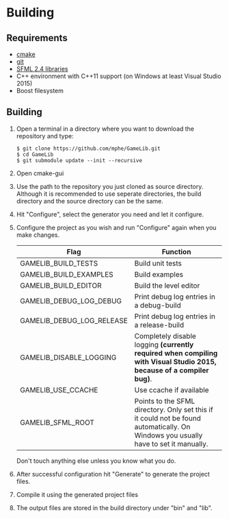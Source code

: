 # Building
## Requirements
- [cmake](https://cmake.org)
- [git](https://git-scm.com/)
- [SFML 2.4 libraries](http://www.sfml-dev.org/)
- C++ environment with C++11 support (on Windows at least Visual Studio 2015)
- Boost filesystem

## Building
1. Open a terminal in a directory where you want to download the repository and type:

    ```shell
    $ git clone https://github.com/mphe/GameLib.git
    $ cd GameLib
    $ git submodule update --init --recursive
    ```

2. Open cmake-gui

3. Use the path to the repository you just cloned as source directory. Although it is recommended to use seperate directories, the build directory and the source directory can be the same.

4. Hit "Configure", select the generator you need and let it configure.

6. Configure the project as you wish and run "Configure" again when you make changes.

    Flag                        |   Function
    ----------------------------|-------------------------------------------------
    GAMELIB_BUILD_TESTS         |   Build unit tests
    GAMELIB_BUILD_EXAMPLES      |   Build examples
    GAMELIB_BUILD_EDITOR        |   Build the level editor
    GAMELIB_DEBUG_LOG_DEBUG     |   Print debug log entries in a debug-build
    GAMELIB_DEBUG_LOG_RELEASE   |   Print debug log entries in a release-build
    GAMELIB_DISABLE_LOGGING     |   Completely disable logging **(currently required when compiling with Visual Studio 2015, because of a compiler bug)**.
    GAMELIB_USE_CCACHE          |   Use ccache if available
    GAMELIB_SFML_ROOT           |   Points to the SFML directory. Only set this if it could not be found automatically. On Windows you usually have to set it manually.

    Don't touch anything else unless you know what you do.

7. After successful configuration hit "Generate" to generate the project files.

8. Compile it using the generated project files

9. The output files are stored in the build directory under "bin" and "lib".
